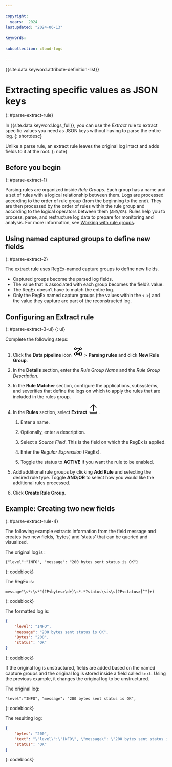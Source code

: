 ```yaml
---

copyright:
  years:  2024
lastupdated: "2024-06-13"

keywords:

subcollection: cloud-logs

---
```


{{site.data.keyword.attribute-definition-list}}


# Extracting specific values as JSON keys
{: #parse-extract-rule}


In {{site.data.keyword.logs_full}}, you can use the *Extract* rule to extract specific values you need as JSON keys without having to parse the entire log.
{: shortdesc}

Unlike a parse rule, an extract rule leaves the original log intact and adds fields to it at the root.
{: note}

## Before you begin
{: #parse-extract-1}

Parsing rules are organized inside *Rule Groups*. Each group has a name and a set of rules with a logical relationship between them. Logs are processed according to the order of rule group (from the beginning to the end). They are then processed by the order of rules within the rule group and according to the logical operators between them (`AND/OR`). Rules help you to process, parse, and restructure log data to prepare for monitoring and analysis. For more information, see [Working with rule groups](/docs/cloud-logs?topic=cloud-logs-rules_groups).


## Using named captured groups to define new fields
{: #parse-extract-2}

The extract rule uses RegEx-named capture groups to define new fields.

- Captured groups become the parsed log fields.
- The value that is associated with each group becomes the field’s value.
- The RegEx doesn’t have to match the entire log.
- Only the RegEx named capture groups (the values within the `< >`) and the value they capture are part of the reconstructed log.



## Configuring an Extract rule
{: #parse-extract-3-ui}
{: ui}

Complete the following steps:

1. Click the **Data pipeline** icon ![Data pipeline icon](/icons/data-pipeline.svg "Data pipeline") > **Parsing rules** and click **New Rule Group**.

2. In the **Details** section, enter the *Rule Group Name* and the *Rule Group Description*.

3. In the **Rule Matcher** section, configure the applications, subsystems, and severities that define the logs on which to apply the rules that are included in the rules group.

4. In the **Rules** section, select **Extract** ![Extract parsing rule icon](/icons/Extract.svg "Extract").

    1. Enter a name.

    2. Optionally, enter a description.

    3. Select a *Source Field*. This is the field on which the RegEx is applied.

    4. Enter the *Regular Expression* (RegEx).

    5. Toggle the status to **ACTIVE** if you want the rule to be enabled.

5. Add additional rule groups by clicking **Add Rule** and selecting the desired rule type. Toggle **AND**/**OR** to select how you would like the additional rules processed.

6. Click **Create Rule Group**.


## Example: Creating two new fields
{: #parse-extract-rule-4}

The following example extracts information from the field message and creates two new fields, ‘bytes’, and ‘status’ that can be queried and visualized.

The original log is :

```text
{"level":"INFO", "message": "200 bytes sent status is OK"}
```
{: codeblock}

The RegEx is:

```text
message"\s*:\s*"(?P<bytes>\d+)\s*.*?status\sis\s(?P<status>[^"]+)
```
{: codeblock}

The formatted log is:

```json
{
    "level": "INFO",
    "message": "200 bytes sent status is OK",
    "Bytes": "200",
    "status": "OK"
}
```
{: codeblock}

If the original log is unstructured, fields are added based on the named capture groups and the original log is stored inside a field called `text`. Using the previous example, it changes the original log to be unstructured.

The original log:

```text
"level":"INFO", "message": "200 bytes sent status is OK",
```
{: codeblock}

The resulting log:

```json
{
    "bytes": "200",
    "text": "\"level\":\"INFO\", \"message\": \"200 bytes sent status is OK\"",
    "status": "OK"
}
```
{: codeblock}
